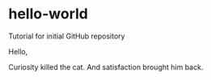 # hello-world
Tutorial for initial GitHub repository 

Hello,

Curiosity killed the cat.
And satisfaction brought him back. 
